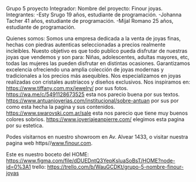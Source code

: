 Grupo 5 proyecto Integrador:
Nombre del proyecto: Finour joyas.
Integrantes:
-Esty Srugo 19 años, estudiante de programación.
-Johanna Tacher 41 años, estudiante de programación. 
-Mijal Romano 25 años, estudiante de programación.


Quienes somos:
Somos una empresa dedicada a la venta de joyas finas, hechas con piedras autenticas seleccionadas a precios realmente incleibles. 
Nuesto objetivo es que todo publico pueda disfrutar de nuestras joyas que vendemos y son para: Niñas, adolescentes, adultas mayores, etc, todas las mujeres las pueden disfrutar en distintas ocasiones.
Garantizamos excelencia ofreciendo una amplia colección de joyas modernas y tradicionales a los precios más asequibles.
Nos especializamos en joyas realizadas con cristales austríacos y diseños exclusivos.
Nos inspiramos en:
https://www.tiffany.com.mx/jewelry/ por sus fotos.
https://wa.me/c/5491128673525 esta nos parecio buena por sus textos.
https://www.antuanjoyerias.com/institucional/sobre-antuan por sus por como esta hecha la pagina y sus contenidos.
https://www.swarovski.com.ar/sale esta nos parecio que tiene muy buenos colores sobrios.
https://www.joyeriajeanpierre.com/ elegimos esta pagina por su estetica.

Podes visitarnos en nuestro showroom en Av. Alvear 1433, o visitar nuestra pagina web https//www.finour.com.


Este es nuestro boceto del HOME: https://www.figma.com/file/dDUEDntQ3YepKsIuaSoBsT/HOME?node-id=0%3A1
trello: https://trello.com/b/WauGCDKt/grupo-5-nombre-finour-joyas
